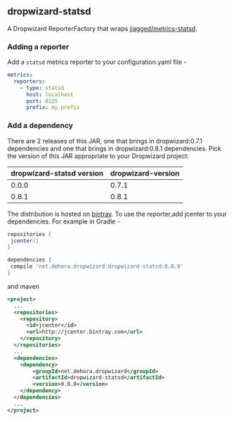 ## dropwizard-statsd

A Dropwizard ReporterFactory that wraps [jjagged/metrics-statsd](https://github.com/jjagged/metrics-statsd). 

### Adding a reporter

Add a `statsd` metrics reporter to your configuration.yaml file -


```yaml
metrics:
  reporters:
    - type: statsd
      host: localhost
      port: 8125
      prefix: my.prefix
```


### Add a dependency

There are 2 releases of this JAR, one that brings in dropwizard:0.7.1 dependencies and one that brings in dropwizard:0.8.1 dependencies.  Pick the version of this JAR appropriate to your Dropwizard project:

| dropwizard-statsd version | dropwizard-version |
|---------------------------|--------------------|
| 0.0.0                     | 0.7.1              |
| 0.8.1                     | 0.8.1              |

The distribution is hosted on [bintray](https://bintray.com/dehora/maven/dropwizard-statsd/view). To use the reporter,add jcenter to your dependencies. For example in Gradle - 

```groovy
repositories {
 jcenter()
}

dependencies { 
 compile 'net.dehora.dropwizard:dropwizard-statsd:0.0.0'
}  
```

and maven 

```xml
<project>
  ...
  <repositories>
    <repository>
      <id>jcenter</id>
      <url>http://jcenter.bintray.com</url>
    </repository>
  </repositories>
  ...
  <dependencies>
    <dependency>
        <groupId>net.dehora.dropwizard</groupId>
        <artifactId>dropwizard-statsd</artifactId>
        <version>0.0.0</version>
    </dependency>
  </dependencies>
  ...
</project>  
```

  

